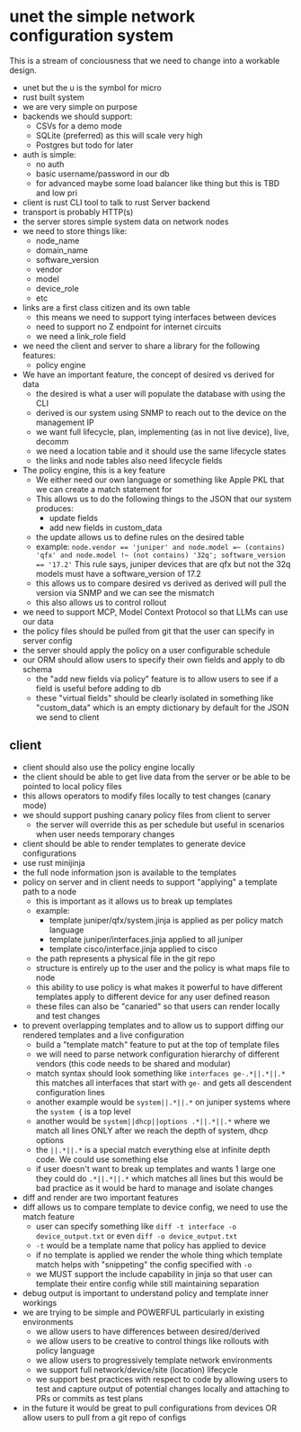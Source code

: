 <!-- SPDX-License-Identifier: MIT -->

# unet the simple network configuration system

This is a stream of conciousness that we need to change into a workable design.

- unet but the u is the symbol for micro
- rust built system
- we are very simple on purpose
- backends we should support:
  - CSVs for a demo mode
  - SQLite (preferred) as this will scale very high
  - Postgres but todo for later
- auth is simple:
  - no auth
  - basic username/password in our db
  - for advanced maybe some load balancer like thing but this is TBD and low pri
- client is rust CLI tool to talk to rust Server backend
- transport is probably HTTP(s)
- the server stores simple system data on network nodes
- we need to store things like:
  - node_name
  - domain_name
  - software_version
  - vendor
  - model
  - device_role
  - etc
- links are a first class citizen and its own table
  - this means we need to support tying interfaces between devices
  - need to support no Z endpoint for internet circuits
  - we need a link_role field
- we need the client and server to share a library for the following features:
  - policy engine
- We have an important feature, the concept of desired vs derived for data
  - the desired is what a user will populate the database with using the CLI
  - derived is our system using SNMP to reach out to the device on the
  management IP
  - we want full lifecycle, plan, implementing (as in not live device), live, decomm
  - we need a location table and it should use the same lifecycle states
  - the links and node tables also need lifecycle fields
- The policy engine, this is a key feature
  - We either need our own language or something like Apple PKL that we can create
  a match statement for
  - This allows us to do the following things to the JSON that our system produces:
    - update fields
    - add new fields in custom_data
  - the update allows us to define rules on the desired table
  - example:
    `node.vendor == 'juniper' and node.model =~ (contains) 'qfx' and node.model !~ (not contains) '32q'; software_version == '17.2'`
    This rule says, juniper devices that are qfx but not the 32q models must
  have a software_version of 17.2
  - this allows us to compare desired vs derived as derived will pull the
  version via SNMP and we can see the mismatch
  - this also allows us to control rollout
- we need to support MCP, Model Context Protocol so that LLMs can use our data
- the policy files should be pulled from git that the user can specify in
server config
- the server should apply the policy on a user configurable schedule
- our ORM should allow users to specify their own fields and apply to db schema
  - the "add new fields via policy" feature is to allow users to see if a field
  is useful before adding to db
  - these "virtual fields" should be clearly isolated in something like
  "custom_data" which is an empty dictionary by default for the JSON we send to
  client

## client

- client should also use the policy engine locally
- the client should be able to get live data from the server or be able to be
pointed to local policy files
- this allows operators to modify files locally to test changes (canary mode)
- we should support pushing canary policy files from client to server
  - the server will override this as per schedule but useful in scenarios when
  user needs temporary changes
- client should be able to render templates to generate device configurations
- use rust minijinja
- the full node information json is available to the templates
- policy on server and in client needs to support "applying" a template path to
a node
  - this is important as it allows us to break up templates
  - example:
    - template juniper/qfx/system.jinja is applied as per policy match language
    - template juniper/interfaces.jinja applied to all juniper
    - template cisco/interface.jinja applied to cisco
  - the path represents a physical file in the git repo
  - structure is entirely up to the user and the policy is what maps file to
  node
  - this ability to use policy is what makes it powerful to have different
  templates apply to different device for any user defined reason
  - these files can also be "canaried" so that users can render locally and
  test changes
- to prevent overlapping templates and to allow us to support diffing our
rendered templates and a live configuration
  - build a "template match" feature to put at the top of template files
  - we will need to parse network configuration hierarchy of different vendors
  (this code needs to be shared and modular)
  - match syntax should look something like `interfaces ge-.*||.*||.*` this
  matches all interfaces that start with `ge-` and
  gets all descendent configuration lines
  - another example would be `system||.*||.*` on juniper systems where the
  `system {` is a top level
  - another would be `system||dhcp||options .*||.*||.*` where we match all
  lines ONLY after we reach the depth of system, dhcp options
  - the `||.*||.*` is a special match everything else at infinite depth code.
  We could use something else
  - if user doesn't want to break up templates and wants 1 large one they could
  do `.*||.*||.*` which matches all lines but this would be bad practice as it
  would be hard to manage and isolate changes
- diff and render are two important features
- diff allows us to compare template to device config, we need to use the match feature
  - user can specify something like `diff -t interface -o device_output.txt`
  or even `diff -o device_output.txt`
  - `-t` would be a template name that policy has applied to device
  - if no template is applied we render the whole thing which template match
  helps with "snippeting" the config specified with `-o`
  - we MUST support the include capability in jinja so that user can template
  their entire config while still maintaining separation
- debug output is important to understand policy and template inner workings
- we are trying to be simple and POWERFUL particularly in existing environments
  - we allow users to have differences between desired/derived
  - we allow users to be creative to control things like rollouts with policy language
  - we allow users to progressively template network environments
  - we support full network/device/site (location) lifecycle
  - we support best practices with respect to code by allowing users to test and
  capture output of potential changes locally and attaching to PRs or commits
  as test plans
- in the future it would be great to pull configurations from devices OR allow
  users to pull from a git repo of configs
